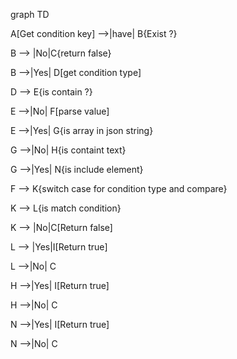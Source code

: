 graph TD

A[Get condition key] -->|have| B{Exist ?}

B --> |No|C{return false}

B -->|Yes| D[get condition type]

D --> E{is contain ?}

E -->|No| F[parse value]

E -->|Yes| G{is array in json string}

G -->|No| H{is containt text}

G -->|Yes| N{is include element}

F --> K{switch case for condition type and compare}

K --> L{is match condition}

K --> |No|C[Return false]

L --> |Yes|I[Return true]

L -->|No| C

H -->|Yes| I[Return true]

H -->|No| C

N -->|Yes| I[Return true]

N -->|No| C